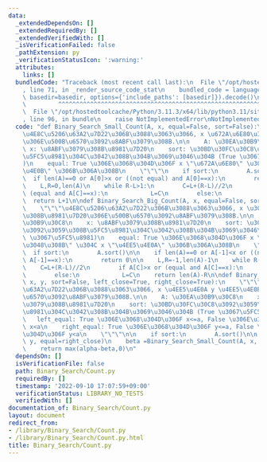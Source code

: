 ```yaml
---
data:
  _extendedDependsOn: []
  _extendedRequiredBy: []
  _extendedVerifiedWith: []
  _isVerificationFailed: false
  _pathExtension: py
  _verificationStatusIcon: ':warning:'
  attributes:
    links: []
  bundledCode: "Traceback (most recent call last):\n  File \"/opt/hostedtoolcache/Python/3.11.3/x64/lib/python3.11/site-packages/onlinejudge_verify/documentation/build.py\"\
    , line 71, in _render_source_code_stat\n    bundled_code = language.bundle(stat.path,\
    \ basedir=basedir, options={'include_paths': [basedir]}).decode()\n          \
    \         ^^^^^^^^^^^^^^^^^^^^^^^^^^^^^^^^^^^^^^^^^^^^^^^^^^^^^^^^^^^^^^^^^^^^^^^^^^^^^^^^^\n\
    \  File \"/opt/hostedtoolcache/Python/3.11.3/x64/lib/python3.11/site-packages/onlinejudge_verify/languages/python.py\"\
    , line 96, in bundle\n    raise NotImplementedError\nNotImplementedError\n"
  code: "def Binary_Search_Small_Count(A, x, equal=False, sort=False):\n    \"\"\"\
    \u4E8C\u5206\u63A2\u7D22\u306B\u3088\u3063\u3066, x \u672A\u6E80\u306E\u8981\u7D20\
    \u306E\u500B\u6570\u3092\u8ABF\u3079\u308B.\n\n    A: \u30EA\u30B9\u30C8\n   \
    \ x: \u8ABF\u3079\u308B\u8981\u7D20\n    sort: \u30BD\u30FC\u30C8\u3092\u3059\u308B\
    \u5FC5\u8981\u304C\u3042\u308B\u304B\u3069\u3046\u304B (True \u3067\u5FC5\u8981\
    )\n    equal: True \u306E\u3068\u304D\u306F x \"\u672A\u6E80\" \u304C x \"\u4EE5\
    \u4E0B\" \u306B\u306A\u308B\n    \"\"\"\n    if sort:\n        A.sort()\n\n  \
    \  if len(A)==0 or A[0]>x or ((not equal) and A[0]==x):\n        return 0\n\n\
    \    L,R=0,len(A)\n    while R-L>1:\n        C=L+(R-L)//2\n        if A[C]<x or\
    \ (equal and A[C]==x):\n            L=C\n        else:\n            R=C\n\n  \
    \  return L+1\n\ndef Binary_Search_Big_Count(A, x, equal=False, sort=False):\n\
    \    \"\"\"\u4E8C\u5206\u63A2\u7D22\u306B\u3088\u3063\u3066, x \u3092\u8D85\u3048\
    \u308B\u8981\u7D20\u306E\u500B\u6570\u3092\u8ABF\u3079\u308B.\n\n    A: \u30EA\
    \u30B9\u30C8\n    x: \u8ABF\u3079\u308B\u8981\u7D20\n    sort: \u30BD\u30FC\u30C8\
    \u3092\u3059\u308B\u5FC5\u8981\u304C\u3042\u308B\u304B\u3069\u3046\u304B (True\
    \ \u3067\u5FC5\u8981)\n    equal: True \u306E\u3068\u304D\u306F x \"\u3092\u8D85\
    \u3048\u308B\" \u304C x \"\u4EE5\u4E0A\" \u306B\u306A\u308B\n    \"\"\"\n\n  \
    \  if sort:\n        A.sort()\n\n    if len(A)==0 or A[-1]<x or ((not equal) and\
    \ A[-1]==x):\n        return 0\n\n    L,R=-1,len(A)-1\n    while R-L>1:\n    \
    \    C=L+(R-L)//2\n        if A[C]>x or (equal and A[C]==x):\n            R=C\n\
    \        else:\n            L=C\n    return len(A)-R\n\ndef Binary_Search_Range_Count(A,\
    \ x, y, sort=False, left_close=True, right_close=True):\n    \"\"\"\u4E8C\u5206\
    \u63A2\u7D22\u306B\u3088\u3063\u3066, x \u4EE5\u4E0A y \u4EE5\u4E0B \u306E\u500B\
    \u6570\u3092\u8ABF\u3079\u308B.\n\n    A: \u30EA\u30B9\u30C8\n    x, y: \u8ABF\
    \u3079\u308B\u8981\u7D20\n    sort: \u30BD\u30FC\u30C8\u3092\u3059\u308B\u5FC5\
    \u8981\u304C\u3042\u308B\u304B\u3069\u3046\u304B (True \u3067\u5FC5\u8981)\n \
    \   left_equal: True \u306E\u3068\u304D\u306F x<=a, False \u306E\u3068\u304D\u306F\
    \ x<a\n    right_equal: True \u306E\u3068\u304D\u306F y<=a, False \u306E\u3068\
    \u304D\u306F y<a\n    \"\"\"\n\n    if sort:\n        A.sort()\n\n    alpha=Binary_Search_Small_Count(A,\
    \ y, equal=right_close)\n    beta =Binary_Search_Small_Count(A, x, equal=not left_close)\n\
    \    return max(alpha-beta,0)\n"
  dependsOn: []
  isVerificationFile: false
  path: Binary_Search/Count.py
  requiredBy: []
  timestamp: '2022-09-10 17:07:59+09:00'
  verificationStatus: LIBRARY_NO_TESTS
  verifiedWith: []
documentation_of: Binary_Search/Count.py
layout: document
redirect_from:
- /library/Binary_Search/Count.py
- /library/Binary_Search/Count.py.html
title: Binary_Search/Count.py
---
```

